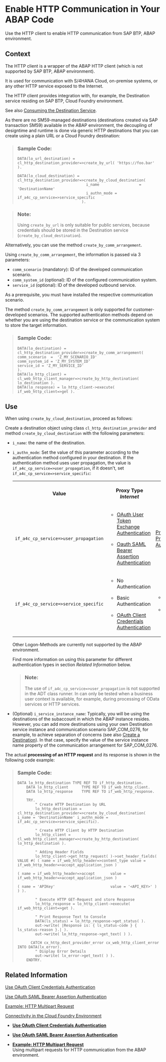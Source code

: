 <!-- loiocef1ada754154d11b5701ab60e6ab412 -->

# Enable HTTP Communication in Your ABAP Code

Use the HTTP client to enable HTTP communication from SAP BTP, ABAP environment.



<a name="loiocef1ada754154d11b5701ab60e6ab412__section_p55_pmc_1hb"/>

## Context

The HTTP client is a wrapper of the ABAP HTTP client \(which is not supported by SAP BTP, ABAP environment\).

It is used for communication with S/4HANA Cloud, on-premise systems, or any other HTTP service exposed to the Internet.

The HTTP client provides integration with, for example, the Destination service residing on SAP BTP, Cloud Foundry environment.

See also [Consuming the Destination Service](https://help.sap.com/viewer/cca91383641e40ffbe03bdc78f00f681/Cloud/en-US/7e306250e08340f89d6c103e28840f30.html).

As there are no SM59-managed destinations \(destinations created via SAP transaction SM59\) available in the ABAP environment, the decoupling of designtime and runtime is done via generic HTTP destinations that you can create using a plain URL or a Cloud Foundry destination:

> ### Sample Code:  
> ```lang-abap
> DATA(lo_url_destination) = cl_http_destination_provider=>create_by_url( 'https://foo.bar' ).
>  
> DATA(lo_cloud_destination) = cl_http_destination_provider=>create_by_cloud_destination(
>                                i_name                  = 'DestinationName'
>                                i_authn_mode = if_a4c_cp_service=>service_specific
>                              ).
> 
> ```

> ### Note:  
> Using `create_by_url` is only suitable for public services, because credentials should be stored in the Destination service \(`create_by_cloud_destination`\).



Alternatively, you can use the method `create_by_comm_arrangement`.

Using `create_by_comm_arrangement`, the information is passed via 3 parameters:

-   `comm_scenario` \(mandatory\): ID of the developed communication scenario.
-   `comm_system_id` \(optional\): ID of the configured communication system.
-   `service_id` \(optional\): ID of the developed outbound service.

As a prerequisite, you must have installed the respective communication scenario.

The method `create_by_comm_arrangement` is only supported for customer-developed scenarios. The supported authentication methods depend on whether you are using the destination service or the communication system to store the target information.

> ### Sample Code:  
> ```lang-abap
> DATA(lo_destination) = cl_http_destination_provider=>create_by_comm_arrangement( 
> comm_scenario  =  'Z_MY_SCENARIO_ID' 
> comm_system_id = 'Z_MY_SYSTEM_ID' 
> service_id = 'Z_MY_SERVICE_ID'
> ).
> DATA(lo_http_client) = cl_web_http_client_manager=>create_by_http_destination( lo_destination ).
> DATA(lo_response) = lo_http_client->execute( if_web_http_client=>get ).
> 
> ```



<a name="loiocef1ada754154d11b5701ab60e6ab412__section_b2w_pmc_1hb"/>

## Use

When using `create_by_cloud_destination`, proceed as follows:

Create a destination object using class `cl_http_destination_provider` and method `create_by_cloud_destination` with the following parameters:

-   `i_name`: the name of the destination.
-   `i_authn_mode`: Set the value of this parameter according to the authentication method configured in your destination. If the authentication method uses user propagation, the value is `if_a4c_cp_service=>user_propagation`, if it doesn't, set `if_a4c_cp_service=>service_specific`:


    <table>
    <tr>
    <th>

    Value


    
    </th>
    <th>

    Proxy Type *Internet*


    
    </th>
    <th>

    Proxy Type *OnPremise*


    
    </th>
    </tr>
    <tr>
    <td>

    `if_a4c_cp_service=>user_propagation`


    
    </td>
    <td>

    -   [OAuth User Token Exchange Authentication](https://help.sap.com/viewer/cca91383641e40ffbe03bdc78f00f681/Cloud/en-US/e3c333f9de6245fca326993f2397c13a.html)

    -   [Oauth SAML Bearer Assertion Authentication](https://help.sap.com/viewer/DRAFT/cca91383641e40ffbe03bdc78f00f681/Validation/en-US/c69ea6aacd714ad2ae8ceb5fc3ceea56.html)


    
    </td>
    <td>

     [Principal Propagation Authentication](https://help.sap.com/viewer/cca91383641e40ffbe03bdc78f00f681/Cloud/en-US/73194cc419894433994c5f0444b4c6a1.html) 


    
    </td>
    </tr>
    <tr>
    <td>

    `if_a4c_cp_service=>service_specific`


    
    </td>
    <td>

    -   No Authentication

    -   Basic Authentication

    -   [OAuth Client Credentials Authentication](https://help.sap.com/viewer/cca91383641e40ffbe03bdc78f00f681/Cloud/en-US/4e1d742a3d45472d83b411e141729795.html)


    
    </td>
    <td>

    -   No Authentication
    -   Basic Authentication

    
    </td>
    </tr>
    </table>
    
    Other Logon-Methods are currently not supported by the ABAP environment.

    Find more information on using this parameter for different authentication types in section *Related Information* below.

    > ### Note:  
    > The use of `if_a4c_cp_service=>user_propagation` is not supported in the ADT class runner. In can only be tested when a business user context is available, for example, during processing of OData services or HTTP services.


 

-   \(Optional\) `i_service_instance_name`: Typically, you will be using the destinations of the subaccount in which the ABAP instance resides. However, you can add more destinations using your own Destination service instance and communication scenario SAP\_COM\_0276, for example, to achieve separation of concerns \(see also [Create a Destination](Create_a_Destination_3fa7934.md)\). In that case, specify the value of the service instance name property of the communication arrangement for SAP\_COM\_0276.

The actual **processing of an HTTP request** and its response is shown in the following code example:

> ### Sample Code:  
> ```lang-abap
> DATA lo_http_destination TYPE REF TO if_http_destination.
>     DATA lo_http_client      TYPE REF TO if_web_http_client.
>     DATA lo_http_response    TYPE REF TO if_web_http_response.
> 
>     TRY.
>         " Create HTTP Destination by URL
>         lo_http_destination = cl_http_destination_provider=>create_by_cloud_destination( i_name = 'DestinationName' i_authn_mode = if_a4c_cp_service=>service_specific).
> 
>         " Create HTTP Client by HTTP Destination
>         lo_http_client = cl_web_http_client_manager=>create_by_http_destination( lo_http_destination ).
> 
>         " Adding Header Fields
>         lo_http_client->get_http_request( )->set_header_fields( VALUE #( ( name = if_web_http_header=>content_type value = if_web_http_header=>accept_application_json )
>                                                                          ( name = if_web_http_header=>accept       value = if_web_http_header=>accept_application_json )
>                                                                          ( name = 'APIKey'                         value = '<API_KEY>' ) ) ).
> 
>         " Execute HTTP GET-Request and store Response
>         lo_http_response = lo_http_client->execute( if_web_http_client=>get ).
> 
>         " Print Response Text to Console
>         DATA(ls_status) = lo_http_response->get_status( ).
>         out->write( |Response is: { ls_status-code } { ls_status-reason }.| ).
>         out->write( lo_http_response->get_text( ) ).
> 
>       CATCH cx_http_dest_provider_error cx_web_http_client_error INTO DATA(lx_error).
>         " Display Error Details
>         out->write( lx_error->get_text( ) ).
>     ENDTRY.
> 
> ```



<a name="loiocef1ada754154d11b5701ab60e6ab412__section_vb2_2nn_5mb"/>

## Related Information

[Use OAuth Client Credentials Authentication](Use_OAuth_Client_Credentials_Authentication_60bfb24.md)

[Use OAuth SAML Bearer Assertion Authentication](Use_OAuth_SAML_Bearer_Assertion_Authentication_d6e2db5.md)

[Example: HTTP Multipart Request](Example_HTTP_Multipart_Request_4e3cc67.md)

[Connectivity in the Cloud Foundry Environment](https://help.sap.com/viewer/cca91383641e40ffbe03bdc78f00f681/Cloud/en-US/34010ace6ac84574a4ad02f5055d3597.html)

-   **[Use OAuth Client Credentials Authentication](Use_OAuth_Client_Credentials_Authentication_60bfb24.md "")**  

-   **[Use OAuth SAML Bearer Assertion Authentication](Use_OAuth_SAML_Bearer_Assertion_Authentication_d6e2db5.md "")**  

-   **[Example: HTTP Multipart Request](Example_HTTP_Multipart_Request_4e3cc67.md "Using multipart requests for HTTP communication from the ABAP environment.")**  
Using multipart requests for HTTP communication from the ABAP environment.


